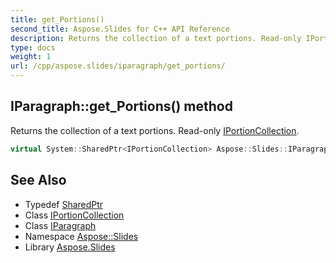 ```yaml
---
title: get_Portions()
second_title: Aspose.Slides for C++ API Reference
description: Returns the collection of a text portions. Read-only IPortionCollection.
type: docs
weight: 1
url: /cpp/aspose.slides/iparagraph/get_portions/
---
```

## IParagraph::get_Portions() method


Returns the collection of a text portions. Read-only [IPortionCollection](../../iportioncollection/).

```cpp
virtual System::SharedPtr<IPortionCollection> Aspose::Slides::IParagraph::get_Portions()=0
```

## See Also

* Typedef [SharedPtr](../../system/sharedptr/)
* Class [IPortionCollection](../iportioncollection/)
* Class [IParagraph](./)
* Namespace [Aspose::Slides](../)
* Library [Aspose.Slides](../../)